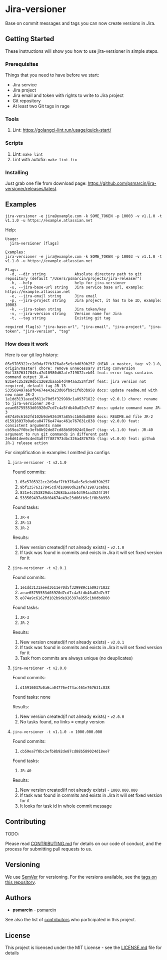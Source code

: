 # Jira-versioner
Base on commit messages and tags you can now create versions in Jira. 

## Getting Started

These instructions will show you how to use jira-versioner in simple steps.

### Prerequisites

Things that you need to have before we start:

* Jira service
* Jira project
* Jira email and token with rights to write to Jira project
* Git repository
* At least two Git tags in rage

### Tools
1. Lint: https://golangci-lint.run/usage/quick-start/

### Scripts
1. Lint: `make lint`
1. Lint with autofix: `make lint-fix`

### Installing

Just grab one file from download page: https://github.com/psmarcin/jira-versioner/releases/latest.

## Examples 

```console
jira-versioner -e jira@example.com -k SOME_TOKEN -p 10003 -v v1.1.0 -t v1.1.0 -u https://example.atlassian.net
```

Help: 
```console
Usage:
  jira-versioner [flags]

Examples:
jira-versioner -e jira@example.com -k SOME_TOKEN -p 10003 -v v1.1.0 -t v1.1.0 -u https://example.atlassian.net

Flags:
  -d, --dir string             Absolute directory path to git repository (default "/Users/psmarcin/projects/jira-releaser")
  -h, --help                   help for jira-versioner
  -u, --jira-base-url string   Jira service base url, example: https://example.atlassian.net
  -e, --jira-email string      Jira email
  -p, --jira-project string    Jira project, it has to be ID, example: 10003
  -k, --jira-token string      Jira token/key
  -v, --jira-version string    Version name for Jira
  -t, --tag string             Existing git tag

required flag(s) "jira-base-url", "jira-email", "jira-project", "jira-token", "jira-version", "tag"
```

### How does it work

Here is our git log history:

```console
05e5705322cc2d9daf7fb376a8c5e9cbd039b257 (HEAD -> master, tag: v2.1.0, origin/master) chore: remove unnecessary string conversion
9bf13576317845cd7d10980d62afe719872ceb01 feat: error logs contains command output JR-4
831e4c253829dbc12683baa5b4d494aa3524f39f feat: jira version not required, default tag JR-13
533569497a68f04674e43e23d06fb9c1f0b3b958 docs: update readme.md with new name JR-2
1e1dd3131aeed3611e70d5f329989c1a09371822 (tag: v2.0.1) chore: rename to jira-versioner JR-3
aeae65755553d03920d7cd7c4a5fdb40a02d7c57 docs: update command name JR-3
e874a9c6162fd102b9de926397a855c1b0dbd880 docs: README.md file JR-2
d15916037b0a6ca04776e474ac461e767631c838 (tag: v2.0.0) feat: consistent arguments name
cb59ea7f0bc3efb8b92de87cd88b589024d18ee7 (tag: v1.1.0) feat: JR-40 argument to run git commands in different path
2e6d61dee0c4ed3a0f7f887973dbc326a487675b (tag: v1.0.0) feat: github JR-1 release action
```

For simplification in examples I omitted jira configs 

1. `jira-versioner -t v2.1.0`
    
    Found commits:
    1. `05e5705322cc2d9daf7fb376a8c5e9cbd039b257`
    1. `9bf13576317845cd7d10980d62afe719872ceb01`
    1. `831e4c253829dbc12683baa5b4d494aa3524f39f`
    1. `533569497a68f04674e43e23d06fb9c1f0b3b958`
    
    Found tasks:
    1. `JR-4`
    1. `JR-13`
    1. `JR-2`
    
    Results: 
    1. New version created(if not already exists) - `v2.1.0`
    1. If task was found in commits and exists in Jira it will set fixed version for it
    
1. `jira-versioner -t v2.0.1`
    
    Found commits:
    1. `1e1dd3131aeed3611e70d5f329989c1a09371822`
    1. `aeae65755553d03920d7cd7c4a5fdb40a02d7c57`
    1. `e874a9c6162fd102b9de926397a855c1b0dbd880`
    
    Found tasks:
    1. `JR-3`
    1. `JR-2`
    
    Results: 
    1. New version created(if not already exists) - `v2.0.1`
    1. If task was found in commits and exists in Jira it will set fixed version for it
    1. Task from commits are always unique (no deuplicates)
    
1. `jira-versioner -t v2.0.0`
    
    Found commits:
    1. `d15916037b0a6ca04776e474ac461e767631c838`
    
    Found tasks:
    none
    
    Results: 
    1. New version created(if not already exists) - `v2.0.0`
    1. No tasks found, no links = empty version
    
1. `jira-versioner -t v1.1.0 -v 1000.000.000`
    
    Found commits:
    1. `cb59ea7f0bc3efb8b92de87cd88b589024d18ee7`
    
    Found tasks:
    1. `JR-40`
    
    Results: 
    1. New version created(if not already exists) - `1000.000.000`
    1. If task was found in commits and exists in Jira it will set fixed version for it
    1. It looks for task id in whole commit message


## Contributing

TODO:

Please read [CONTRIBUTING.md](https://gist.github.com/PurpleBooth/b24679402957c63ec426) for details on our code of conduct, and the process for submitting pull requests to us.

## Versioning

We use [SemVer](http://semver.org/) for versioning. For the versions available, see the [tags on this repository](https://github.com/psmarcin/jira-versioner/tags). 

## Authors

* **psmarcin** - [psmarcin](https://github.com/psmarcin)

See also the list of [contributors](https://github.com/psmarcin/jira-versioner/contributors) who participated in this project.

## License

This project is licensed under the MIT License - see the [LICENSE.md](LICENSE.md) file for details


